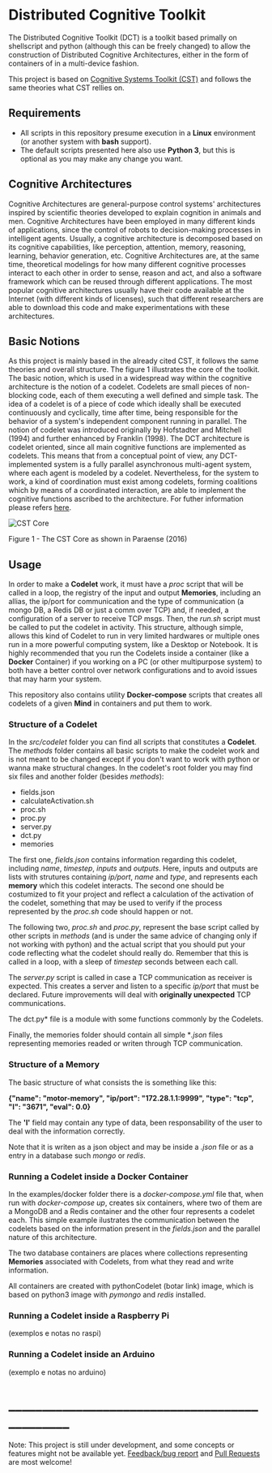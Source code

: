 # Distributed Cognitive Toolkit

The Distributed Cognitive Toolkit (DCT) is a toolkit based primally on shellscript and python (although this can be freely changed) to allow the construction of Distributed Cognitive Architectures, either in the form of containers of in a multi-device fashion.

This project is based on [Cognitive Systems Toolkit (CST)](https://github.com/CST-Group/cst) and follows the same theories what CST rellies on.

## Requirements
- All scripts in this repository presume execution in a **Linux** environment (or another system with **bash** support). 
- The default scripts presented here also use **Python 3**, but this is optional as you may make any change you want.

## Cognitive Architectures

Cognitive Architectures are general-purpose control systems' architectures inspired by scientific theories developed to explain cognition in animals and men. Cognitive Architectures have been employed in many different kinds of applications, since the control of robots to decision-making processes in intelligent agents. Usually, a cognitive architecture is decomposed based on its cognitive capabilities, like perception, attention, memory, reasoning, learning, behavior generation, etc. Cognitive Architectures are, at the same time, theoretical modelings for how many different cognitive processes interact to each other in order to sense, reason and act, and also a software framework which can be reused through different applications. The most popular cognitive architectures usually have their code available at the Internet (with different kinds of licenses), such that different researchers are able to download this code and make experimentations with these architectures.


## Basic Notions

As this project is mainly based in the already cited CST, it follows the same theories and overall structure. The figure 1 illustrates the core of the toolkit. The basic notion, which is used in a widespread way within the cognitive architecture is the notion of a codelet. Codelets are small pieces of non-blocking code, each of them executing a well defined and simple task. The idea of a codelet is of a piece of code which ideally shall be executed continuously and cyclically, time after time, being responsible for the behavior of a system's independent component running in parallel. The notion of codelet was introduced originally by Hofstadter and Mitchell (1994) and further enhanced by Franklin (1998). The DCT architecture is codelet oriented, since all main cognitive functions are implemented as codelets. This means that from a conceptual point of view, any DCT-implemented system is a fully parallel asynchronous multi-agent system, where each agent is modeled by a codelet. Nevertheless, for the system to work, a kind of coordination must exist among codelets, forming coalitions which by means of a coordinated interaction, are able to implement the cognitive functions ascribed to the architecture. For futher information please refers [here](https://github.com/CST-Group/cst).

![CST Core](http://faculty.dca.fee.unicamp.br/gudwin/sites/faculty.dca.fee.unicamp.br.gudwin/files/cst/CogSys-Core.png)


Figure 1 - The CST Core as shown in Paraense (2016)



## Usage

In order to make a **Codelet** work, it must have a *proc* script that will be called in a loop, the registry of the input and output **Memories**, including an allias, the ip/port for communication and the type of communication (a mongo DB, a Redis DB or just a comm over TCP) and, if needed, a configuration of a server to receive TCP msgs. Then, the *run.sh* script must be called to put the codelet in activity. This structure, although simple, allows this kind of Codelet to run in very limited hardwares or multiple ones run in a more powerful computing system, like a Desktop or Notebook. It is highly recommended that you run the Codelets inside a container (like a **Docker** Container) if you working on a PC (or other multipurpose system) to both have a better control over network configurations and to avoid issues that may harm your system.

This repository also contains utility **Docker-compose** scripts that creates all codelets of a given **Mind** in containers and put them to work.


### Structure of a Codelet

In the *src/codelet* folder you can find all scripts that constitutes a **Codelet**. The *methods* folder contains all basic scripts to make the codelet work and is not meant to be changed except if you don't want to work with python or wanna make structural changes. In the codelet's root folder you may find six files and another folder (besides *methods*):

- fields.json
- calculateActivation.sh
- proc.sh
- proc.py
- server.py
- dct.py
- memories

The first one, *fields.json* contains information regarding this codelet, including *name*, *timestep*, *inputs* and *outputs*. Here, inputs and outputs are lists with strutures containing *ip/port*, *name* and *type*, and represents each **memory** which this codelet interacts. The second one should be costumized to fit your project and reflect a calculation of the activation of the codelet, something that may be used to verify if the process represented by the *proc.sh* code should happen or not.

The following two, *proc.sh* and *proc.py*, represent the base script called by other scripts in *methods* (and is under the same advice of changing only if not working with python) and the actual script that you should put your code reflecting what the codelet should really do. Remember that this is called in a loop, with a sleep of *timestep* seconds between each call.

The *server.py* script is called in case a TCP communication as receiver is expected. This creates a server and listen to a specific *ip/port* that must be declared. Future improvements will deal with **originally unexpected** TCP communications.

The dct.py* file is a module with some functions commonly by the Codelets.

Finally, the memories folder should contain all simple **.json* files representing memories readed or writen through TCP communication.

### Structure of a Memory

The basic structure of what consists the is something like this:

**{"name": "motor-memory", "ip/port": "172.28.1.1:9999", "type": "tcp", "I": "3671", "eval": 0.0}**

The **'I'** field may contain any type of data, been responsability of the user to deal with the information correctly.

Note that it is writen as a json object and may be inside a *.json* file or as a entry in a database such *mongo* or *redis*. 


### Running a Codelet inside a Docker Container


In the examples/docker folder there is a *docker-compose.yml* file that, when run with *docker-compose up*, creates six containers, where two of them are a MongoDB and a Redis container and the other four represents a codelet each. This simple example ilustrates the communication between the codelets based on the information present in the *fields.json* and the parallel nature of this architecture. 

The two database containers are places where collections representing **Memories** associated with Codelets, from what they read and write information.

All containers are created with pythonCodelet (botar link) image, which is based on python3 image with *pymongo* and *redis* installed.



### Running a Codelet inside a Raspberry Pi
(exemplos e notas no raspi)

### Running a Codelet inside an Arduino
(exemplo e notas no arduino)


# ______________________________________________

Note: This project is still under development, and some concepts or features might not be available yet. [Feedback/bug report](https://github.com/wandgibaut/dct/issues) and [Pull Requests](https://github.com/wandgibaut/dct/pulls) are most welcome!